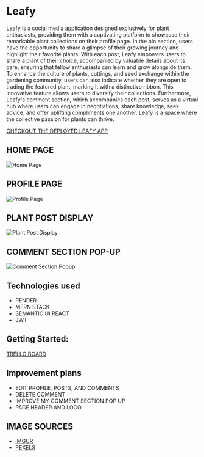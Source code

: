 # Leafy

Leafy is a social media application designed exclusively for plant enthusiasts, providing them with a captivating platform to showcase their remarkable plant collections on their profile page. In the bio section, users have the opportunity to share a glimpse of their growing journey and highlight their favorite plants. With each post, Leafy empowers users to share a plant of their choice, accompanied by valuable details about its care, ensuring that fellow enthusiasts can learn and grow alongside them. To enhance the culture of plants, cuttings, and seed exchange within the gardening community, users can also indicate whether they are open to trading the featured plant, marking it with a distinctive ribbon. This innovative feature allows users to diversify their collections. Furthermore, Leafy's comment section, which accompanies each post, serves as a virtual hub where users can engage in negotiations, share knowledge, seek advice, and offer uplifting compliments one another. Leafy is a space where the collective passion for plants can thrive.


<a href="https://mig-n-plants.onrender.com">CHECKOUT THE DEPLOYED LEAFY APP</a>
 

## HOME PAGE 
![Home Page](https://i.imgur.com/DW43l8G.png)

## PROFILE PAGE
![Profile Page](https://i.imgur.com/y1dVEhe.png)

## PLANT POST DISPLAY
![Plant Post Display](https://i.imgur.com/SuSAXzl.png)

## COMMENT SECTION POP-UP
![Comment Section Popup](https://i.imgur.com/MVq1t7i.png)


## Technologies used

- RENDER
- MERN STACK
- SEMANTIC UI REACT
- JWT


## Getting Started:

<a href="https://trello.com/b/vonubRa1/leafy"> TRELLO BOARD </a>


## Improvement plans

- EDIT PROFILE, POSTS, AND COMMENTS
- DELETE COMMENT
- IMPROVE MY COMMENT SECTION POP UP
- PAGE HEADER AND LOGO

## IMAGE SOURCES
- <a href="https://imgur.com/"> IMGUR </a> 
- <a href="https://www.pexels.com/"> PEXELS </a>
